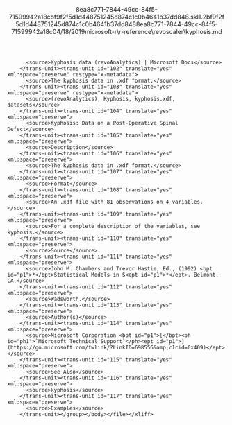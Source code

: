 <?xml version="1.0"?><xliff version="1.2" xmlns="urn:oasis:names:tc:xliff:document:1.2" xmlns:xsi="http://www.w3.org/2001/XMLSchema-instance" xsi:schemaLocation="urn:oasis:names:tc:xliff:document:1.2 xliff-core-1.2-transitional.xsd"><file datatype="xml" original="kyphosis.md" source-language="en-US" target-language="en-US"><header><tool tool-id="mdxliff" tool-name="mdxliff" tool-version="1.0-d1654b2" tool-company="Microsoft" /><xliffext:skl_file_name xmlns:xliffext="urn:microsoft:content:schema:xliffextensions">8ea8c771-7844-49cc-84f5-71599942a18cbf9f2f5d1d448751245d874c1c0b4641b37dd848.skl</xliffext:skl_file_name><xliffext:version xmlns:xliffext="urn:microsoft:content:schema:xliffextensions">1.2</xliffext:version><xliffext:ms.openlocfilehash xmlns:xliffext="urn:microsoft:content:schema:xliffextensions">bf9f2f5d1d448751245d874c1c0b4641b37dd848</xliffext:ms.openlocfilehash><xliffext:ms.sourcegitcommit xmlns:xliffext="urn:microsoft:content:schema:xliffextensions">8ea8c771-7844-49cc-84f5-71599942a18c</xliffext:ms.sourcegitcommit><xliffext:ms.lasthandoff xmlns:xliffext="urn:microsoft:content:schema:xliffextensions">04/18/2019</xliffext:ms.lasthandoff><xliffext:ms.openlocfilepath xmlns:xliffext="urn:microsoft:content:schema:xliffextensions">microsoft-r\r-reference\revoscaler\kyphosis.md</xliffext:ms.openlocfilepath></header><body><group id="content" extype="content"><trans-unit id="101" translate="yes" xml:space="preserve" restype="x-metadata">
          <source>Kyphosis data (revoAnalytics) | Microsoft Docs</source>
        </trans-unit><trans-unit id="102" translate="yes" xml:space="preserve" restype="x-metadata">
          <source>The kyphosis data in .xdf format.</source>
        </trans-unit><trans-unit id="103" translate="yes" xml:space="preserve" restype="x-metadata">
          <source>(revoAnalytics), Kyphosis, kyphosis.xdf, datasets</source>
        </trans-unit><trans-unit id="104" translate="yes" xml:space="preserve">
          <source>Kyphosis: Data on a Post-Operative Spinal Defect</source>
        </trans-unit><trans-unit id="105" translate="yes" xml:space="preserve">
          <source>Description</source>
        </trans-unit><trans-unit id="106" translate="yes" xml:space="preserve">
          <source>The kyphosis data in .xdf format.</source>
        </trans-unit><trans-unit id="107" translate="yes" xml:space="preserve">
          <source>Format</source>
        </trans-unit><trans-unit id="108" translate="yes" xml:space="preserve">
          <source>An .xdf file with 81 observations on 4 variables.</source>
        </trans-unit><trans-unit id="109" translate="yes" xml:space="preserve">
          <source>For a complete description of the variables, see kyphosis.</source>
        </trans-unit><trans-unit id="110" translate="yes" xml:space="preserve">
          <source>Source</source>
        </trans-unit><trans-unit id="111" translate="yes" xml:space="preserve">
          <source>John M. Chambers and Trevor Hastie, Ed., (1992) <bpt id="p1">*</bpt>Statistical Models in S<ept id="p1">*</ept>. Belmont, CA.</source>
        </trans-unit><trans-unit id="112" translate="yes" xml:space="preserve">
          <source>Wadsworth.</source>
        </trans-unit><trans-unit id="113" translate="yes" xml:space="preserve">
          <source>Author(s)</source>
        </trans-unit><trans-unit id="114" translate="yes" xml:space="preserve">
          <source>Microsoft Corporation <bpt id="p1">[</bpt><ph id="ph1">`Microsoft Technical Support`</ph><ept id="p1">](https://go.microsoft.com/fwlink/?LinkID=698556&amp;clcid=0x409)</ept></source>
        </trans-unit><trans-unit id="115" translate="yes" xml:space="preserve">
          <source>See Also</source>
        </trans-unit><trans-unit id="116" translate="yes" xml:space="preserve">
          <source>kyphosis</source>
        </trans-unit><trans-unit id="117" translate="yes" xml:space="preserve">
          <source>Examples</source>
        </trans-unit></group></body></file></xliff>